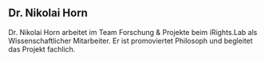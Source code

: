 ## Dr. Nikolai Horn

Dr. Nikolai Horn arbeitet im Team Forschung & Projekte beim iRights.Lab als Wissenschaftlicher Mitarbeiter. Er ist promoviertet Philosoph und begleitet das Projekt fachlich. 

